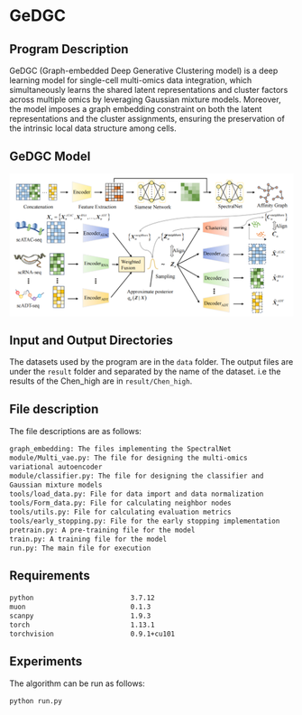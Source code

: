 # GeDGC

## Program Description

GeDGC (Graph-embedded Deep Generative Clustering model) is a deep learning model for single-cell multi-omics data integration, which simultaneously learns the shared latent representations and cluster factors across multiple omics by leveraging Gaussian mixture models.
Moreover, the model imposes a graph embedding constraint on both the latent representations and the cluster assignments, ensuring the preservation of the intrinsic local data structure among cells.

## GeDGC Model

<img src="figures/model.png" alt="model" align="center" width="800" >

## Input and Output Directories

The datasets used by the program are in the ```data``` folder. The output files are under the ```result``` folder and separated by the name of the dataset. i.e the results of the Chen_high are in ```result/Chen_high```.

## File description

The file descriptions are as follows:

```
graph_embedding: The files implementing the SpectralNet
module/Multi_vae.py: The file for designing the multi-omics variational autoencoder
module/classifier.py: The file for designing the classifier and Gaussian mixture models
tools/load_data.py: File for data import and data normalization
tools/Form_data.py: File for calculating neighbor nodes
tools/utils.py: File for calculating evaluation metrics
tools/early_stopping.py: File for the early stopping implementation
pretrain.py: A pre-training file for the model
train.py: A training file for the model
run.py: The main file for execution
```

## Requirements

```
python                        3.7.12
muon                          0.1.3
scanpy                        1.9.3
torch                         1.13.1
torchvision                   0.9.1+cu101
```

## Experiments

The algorithm can be run as follows:
```
python run.py
```

